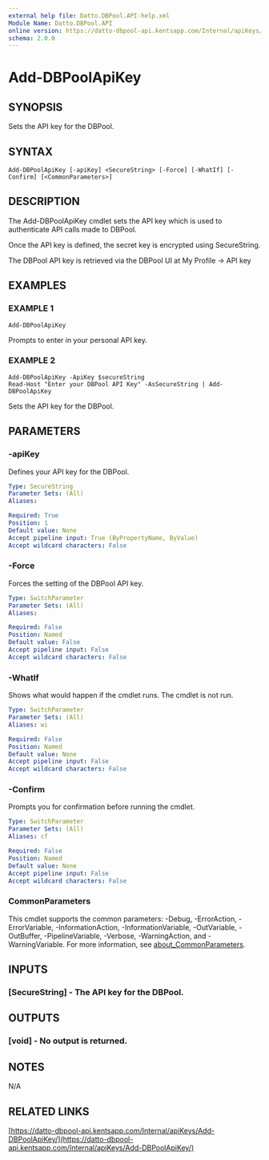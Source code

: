 ```yaml
---
external help file: Datto.DBPool.API-help.xml
Module Name: Datto.DBPool.API
online version: https://datto-dbpool-api.kentsapp.com/Internal/apiKeys/Add-DBPoolApiKey/
schema: 2.0.0
---
```


# Add-DBPoolApiKey

## SYNOPSIS
Sets the API key for the DBPool.

## SYNTAX

```
Add-DBPoolApiKey [-apiKey] <SecureString> [-Force] [-WhatIf] [-Confirm] [<CommonParameters>]
```

## DESCRIPTION
The Add-DBPoolApiKey cmdlet sets the API key which is used to authenticate API calls made to DBPool.

Once the API key is defined, the secret key is encrypted using SecureString.

The DBPool API key is retrieved via the DBPool UI at My Profile -\> API key

## EXAMPLES

### EXAMPLE 1
```
Add-DBPoolApiKey
```

Prompts to enter in your personal API key.

### EXAMPLE 2
```
Add-DBPoolApiKey -ApiKey $secureString
Read-Host "Enter your DBPool API Key" -AsSecureString | Add-DBPoolApiKey
```

Sets the API key for the DBPool.

## PARAMETERS

### -apiKey
Defines your API key for the DBPool.

```yaml
Type: SecureString
Parameter Sets: (All)
Aliases:

Required: True
Position: 1
Default value: None
Accept pipeline input: True (ByPropertyName, ByValue)
Accept wildcard characters: False
```

### -Force
Forces the setting of the DBPool API key.

```yaml
Type: SwitchParameter
Parameter Sets: (All)
Aliases:

Required: False
Position: Named
Default value: False
Accept pipeline input: False
Accept wildcard characters: False
```

### -WhatIf
Shows what would happen if the cmdlet runs.
The cmdlet is not run.

```yaml
Type: SwitchParameter
Parameter Sets: (All)
Aliases: wi

Required: False
Position: Named
Default value: None
Accept pipeline input: False
Accept wildcard characters: False
```

### -Confirm
Prompts you for confirmation before running the cmdlet.

```yaml
Type: SwitchParameter
Parameter Sets: (All)
Aliases: cf

Required: False
Position: Named
Default value: None
Accept pipeline input: False
Accept wildcard characters: False
```

### CommonParameters
This cmdlet supports the common parameters: -Debug, -ErrorAction, -ErrorVariable, -InformationAction, -InformationVariable, -OutVariable, -OutBuffer, -PipelineVariable, -Verbose, -WarningAction, and -WarningVariable. For more information, see [about_CommonParameters](http://go.microsoft.com/fwlink/?LinkID=113216).

## INPUTS

### [SecureString] - The API key for the DBPool.
## OUTPUTS

### [void] - No output is returned.
## NOTES
N/A

## RELATED LINKS

[https://datto-dbpool-api.kentsapp.com/Internal/apiKeys/Add-DBPoolApiKey/](https://datto-dbpool-api.kentsapp.com/Internal/apiKeys/Add-DBPoolApiKey/)

